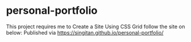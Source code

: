 # personal-portfolio
This project requires me to Create a Site Using CSS Grid
follow the site on below:
Published via https://singitan.github.io/personal-portfolio/
